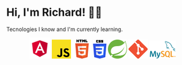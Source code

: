 # Hi, I'm Richard! 🤝🏻 

Tecnologies I know and I'm currently learning.

<p align="center">
  <a href="https://angular.io/"><img src="https://github.com/RRICHARRD/RRICHARRD/blob/master/tech-logos/angular.png" alt="Angular-logo" width="55"/></a>
  <a href=""><img src="https://github.com/RRICHARRD/RRICHARRD/blob/master/tech-logos/jslogo.png" alt="Angular-logo" width="50"/></a>
  <a href=""><img src="https://github.com/RRICHARRD/RRICHARRD/blob/master/tech-logos/html5.png" alt="Angular-logo" width="50"/></a>
  <a href=""><img src="https://github.com/RRICHARRD/RRICHARRD/blob/master/tech-logos/css3.png" alt="Angular-logo" width="35"/></a>
  <a href=""><img src="https://github.com/RRICHARRD/RRICHARRD/blob/master/tech-logos/spring.svg" alt="Angular-logo" width="50"/></a>
  <a href=""><img src="https://github.com/RRICHARRD/RRICHARRD/blob/master/tech-logos/git.png" alt="Angular-logo" width="50"/></a>
   <a href="https://mysql.com"><img src="https://github.com/RRICHARRD/RRICHARRD/blob/master/tech-logos/mysql.png" alt="Angular-logo" width="70"/></a>
</p>



<!--
**RRICHARRD/RRICHARRD** is a ✨ _special_ ✨ repository because its `README.md` (this file) appears on your GitHub profile.

Here are some ideas to get you started:

- 🔭 I’m currently working on ...
- 🌱 I’m currently learning ...
- 👯 I’m looking to collaborate on ...
- 🤔 I’m looking for help with ...
- 💬 Ask me about ...
- 📫 How to reach me: ...
- 😄 Pronouns: ...
- ⚡ Fun fact: ...
-->
